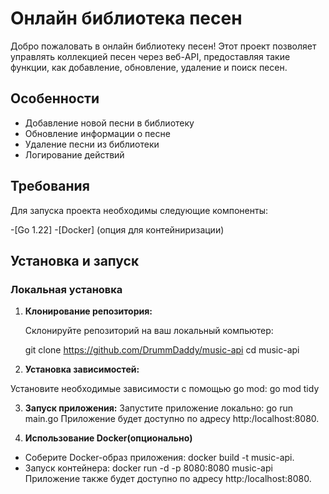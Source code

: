 # Онлайн библиотека песен 

Добро пожаловать в онлайн библиотеку песен! Этот проект позволяет управлять коллекцией песен через веб-API, предоставляя такие функции, как добавление, обновление, удаление и поиск песен. 

## Особенности 

- Добавление новой песни в библиотеку 
- Обновление информации о песне 
- Удаление песни из библиотеки 
- Логирование действий 

## Требования 

Для запуска проекта необходимы следующие компоненты: 

-[Go 1.22] 
-[Docker] (опция для контейниризации) 

## Установка и запуск 

### Локальная установка  

1. **Клонирование репозитория:**

   Склонируйте репозиторий на ваш локальный компьютер:

   git clone https://github.com/DrummDaddy/music-api
   cd music-api 
2. **Установка зависимостей:** 

Установите необходимые зависимости с помощью go mod: 
go mod tidy 

3. **Запуск приложения:** 
Запустите приложение локально: 
go run main.go 
Приложение будет доступно по адресу http:/localhost:8080. 

4. **Использование Docker(опционально)** 

- Соберите Docker-образ приложения: 
docker build -t  music-api.
- Запуск контейнера: 
docker run -d -p 8080:8080 music-api 
Приложение также будет доступно по адресу http:/localhost:8080. 


